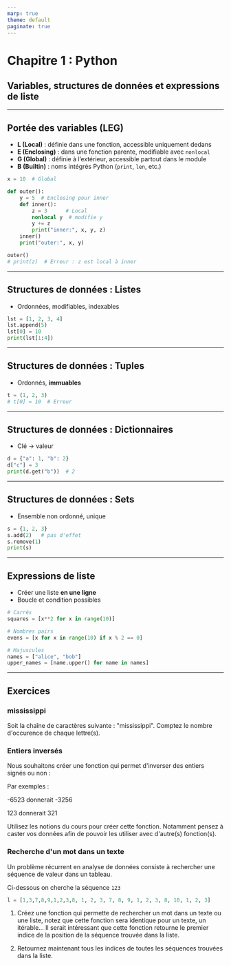 ```yaml
---
marp: true
theme: default
paginate: true
---
```


# Chapitre 1 : Python  

## Variables, structures de données et expressions de liste

---

## Portée des variables (LEG)

- **L (Local)** : définie dans une fonction, accessible uniquement dedans  
- **E (Enclosing)** : dans une fonction parente, modifiable avec `nonlocal`  
- **G (Global)** : définie à l’extérieur, accessible partout dans le module  
- **B (Builtin)** : noms intégrés Python (`print`, `len`, etc.)

```python
x = 10  # Global

def outer():
    y = 5  # Enclosing pour inner
    def inner():
        z = 3      # Local
        nonlocal y  # modifie y
        y += z
        print("inner:", x, y, z)
    inner()
    print("outer:", x, y)

outer()
# print(z)  # Erreur : z est local à inner
```


---

## Structures de données : Listes

* Ordonnées, modifiables, indexables

```python
lst = [1, 2, 3, 4]
lst.append(5)
lst[0] = 10
print(lst[1:4])
```

---

## Structures de données : Tuples

* Ordonnés, **immuables**

```python
t = (1, 2, 3)
# t[0] = 10  # Erreur
```

---

## Structures de données : Dictionnaires

* Clé → valeur

```python
d = {"a": 1, "b": 2}
d["c"] = 3
print(d.get("b"))  # 2
```

---

## Structures de données : Sets

* Ensemble non ordonné, unique

```python
s = {1, 2, 3}
s.add(2)   # pas d'effet
s.remove(1)
print(s)
```

---

## Expressions de liste

* Créer une liste **en une ligne**
* Boucle et condition possibles

```python
# Carrés
squares = [x**2 for x in range(10)]

# Nombres pairs
evens = [x for x in range(10) if x % 2 == 0]

# Majuscules
names = ["alice", "bob"]
upper_names = [name.upper() for name in names]
```

---

## Exercices 

### mississippi

Soit la chaîne de caractères suivante : "mississippi". Comptez le nombre d'occurence de chaque lettre(s).

### Entiers inversés

Nous souhaitons créer une fonction qui permet d'inverser des entiers signés ou non :

Par exemples :

-6523 donnerait -3256 

123 donnerait 321

Utilisez les notions du cours pour créer cette fonction. Notamment pensez à caster vos données afin de pouvoir les utiliser avec d'autre(s) fonction(s).

### Recherche d'un mot dans un texte

Un problème récurrent en analyse de données consiste à rechercher une séquence de valeur dans un tableau.

Ci-dessous on cherche la séquence  `123`

```python
l = [1,3,7,8,9,1,2,3,8, 1, 2, 3, 7, 8, 9, 1, 2, 3, 8, 10, 1, 2, 3]
```

1. Créez une fonction qui permette de rechercher un mot dans un texte ou une liste, notez que cette fonction sera identique pour un texte, un itérable... Il serait intéressant que cette fonction retourne le premier indice de la position de la séquence trouvée dans la liste. 

2. Retournez maintenant tous les indices de toutes les séquences trouvées dans la liste.
